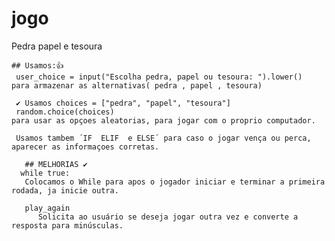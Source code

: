 # jogo
Pedra papel e tesoura

    
     
    ## Usamos:👍
     user_choice = input("Escolha pedra, papel ou tesoura: ").lower()
    para armazenar as alternativas( pedra , papel , tesoura)
    
     ✔️ Usamos choices = ["pedra", "papel", "tesoura"]
     random.choice(choices)
    para usar as opçoes aleatorias, para jogar com o proprio computador.
    
     Usamos tambem ´IF  ELIF  e ELSE´ para caso o jogar vença ou perca, aparecer as informaçoes corretas.
     
       ## MELHORIAS ✔️
      while true:
       Colocamos o While para apos o jogador iniciar e terminar a primeira rodada, ja inicie outra.
       
       play_again 
          Solicita ao usuário se deseja jogar outra vez e converte a resposta para minúsculas.

          

